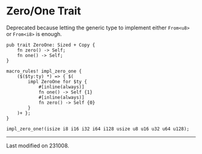 # Zero/One Trait

Deprecated because letting the generic type to implement either `From<u8>` or `From<i8>` is enough.

```rust,noplayground
pub trait ZeroOne: Sized + Copy {
    fn zero() -> Self;
    fn one() -> Self;
}

macro_rules! impl_zero_one {
    ($($ty:ty) *) => { $(
        impl ZeroOne for $ty {
            #[inline(always)]
            fn one() -> Self {1}
            #[inline(always)]
            fn zero() -> Self {0}
        }
    )+ };
}

impl_zero_one!(isize i8 i16 i32 i64 i128 usize u8 u16 u32 u64 u128);
```

---

Last modified on 231008.